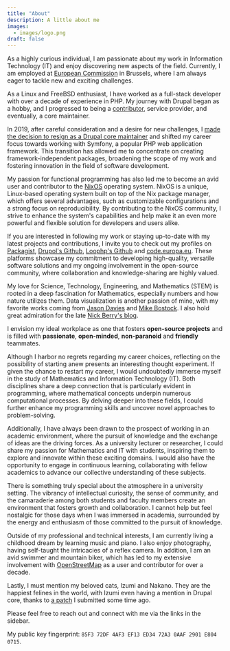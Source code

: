 ```yaml
---
title: "About"
description: A little about me
images:
  - images/logo.png
draft: false
---
```


As a highly curious individual, I am passionate about my work in Information Technology (IT) and enjoy discovering new
aspects of the field. Currently, I am employed at [European Commission] in Brussels, where I am always eager to tackle
new and exciting challenges.

As a Linux and FreeBSD enthusiast, I have worked as a full-stack developer with over a decade of experience in PHP. My
journey with Drupal began as a hobby, and I progressed to being a [contributor], service provider, and eventually, a
core maintainer.

In 2019, after careful consideration and a desire for new challenges, I [made the decision to resign as a Drupal core
maintainer] and shifted my career focus towards working with Symfony, a popular PHP web application framework. This
transition has allowed me to concentrate on creating framework-independent packages, broadening the scope of my work and
fostering innovation in the field of software development.

My passion for functional programming has also led me to become an avid user and contributor to the [NixOS] operating
system. NixOS is a unique, Linux-based operating system built on top of the Nix package manager, which offers several
advantages, such as customizable configurations and a strong focus on reproducibility. By contributing to the NixOS
community, I strive to enhance the system's capabilities and help make it an even more powerful and flexible solution
for developers and users alike.

If you are interested in following my work or staying up-to-date with my latest projects and contributions, I invite you
to check out my profiles on [Packagist], [Drupol's Github], [Loophp's Github] and [code.europa.eu]. These platforms
showcase my commitment to developing high-quality, versatile software solutions and my ongoing involvement in the
open-source community, where collaboration and knowledge-sharing are highly valued.

My love for Science, Technology, Engineering, and Mathematics (STEM) is rooted in a deep fascination for Mathematics,
especially numbers and how nature utilizes them. Data visualization is another passion of mine, with my favorite works
coming from [Jason Davies] and [Mike Bostock]. I also hold great admiration for the late [Nick Berry's blog].

I envision my ideal workplace as one that fosters **open-source projects** and is filled with **passionate**,
**open-minded**, **non-paranoid** and **friendly** teammates.

Although I harbor no regrets regarding my career choices, reflecting on the possibility of starting anew presents an
interesting thought experiment. If given the chance to restart my career, I would undoubtedly immerse myself in the
study of Mathematics and Information Technology (IT). Both disciplines share a deep connection that is particularly
evident in programming, where mathematical concepts underpin numerous computational processes. By delving deeper into
these fields, I could further enhance my programming skills and uncover novel approaches to problem-solving.

Additionally, I have always been drawn to the prospect of working in an academic environment, where the pursuit of
knowledge and the exchange of ideas are the driving forces. As a university lecturer or researcher, I could share my
passion for Mathematics and IT with students, inspiring them to explore and innovate within these exciting domains. I
would also have the opportunity to engage in continuous learning, collaborating with fellow academics to advance our
collective understanding of these subjects.

There is something truly special about the atmosphere in a university setting. The vibrancy of intellectual curiosity,
the sense of community, and the camaraderie among both students and faculty members create an environment that fosters
growth and collaboration. I cannot help but feel nostalgic for those days when I was immersed in academia, surrounded by
the energy and enthusiasm of those committed to the pursuit of knowledge.

Outside of my professional and technical interests, I am currently living a childhood dream by learning music and piano.
I also enjoy photography, having self-taught the intricacies of a reflex camera. In addition, I am an avid swimmer and
mountain biker, which has led to my extensive involvement with [OpenStreetMap] as a user and contributor for over a
decade.

Lastly, I must mention my beloved cats, Izumi and Nakano. They are the happiest felines in the world, with Izumi even
having a mention in Drupal core, thanks to [a patch] I submitted some time ago.

Please feel free to reach out and connect with me via the links in the sidebar.

My public key fingerprint: `85F3 72DF 4AF3 EF13 ED34 72A3 0AAF 2901 E804 0715`.

[european commission]: https://ec.europa.eu
[contributor]: https://drupal.org/u/pol
[made the decision to resign as a drupal core maintainer]: https://www.drupal.org/project/drupal/issues/3089877
[packagist]: https://packagist.org/packages/drupol/
[drupol's github]: https://github.com/drupol/
[loophp's github]: https://github.com/loophp/
[jason davies]: https://www.jasondavies.com/
[mike bostock]: https://bost.ocks.org/mike/
[nick berry's blog]: http://datagenetics.com/
[openstreetmap]: https://www.openstreetmap.org/
[a patch]:
  https://api.drupal.org/api/drupal/modules%21system%21system.api.php/function/hook_system_theme_engine_info/7.x
[nixos]: https://nixos.org
[code.europa.eu]: https://code.europa.eu/pol/
